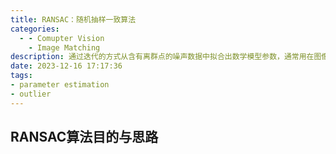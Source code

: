 ```yaml
---
title: RANSAC：随机抽样一致算法
categories:
  - - Comupter Vision
    - Image Matching
description: 通过迭代的方式从含有离群点的噪声数据中拟合出数学模型参数，通常用在图像对应点确定并由此求解基础矩阵等应用中。
date: 2023-12-16 17:17:36
tags: 
- parameter estimation
- outlier
---
```


## RANSAC算法目的与思路



